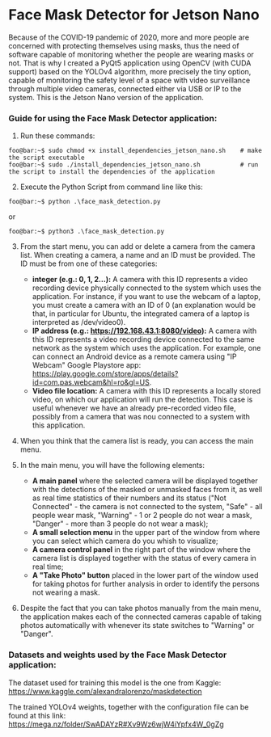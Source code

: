 # Face Mask Detector for Jetson Nano
Because of the COVID-19 pandemic of 2020, more and more people are concerned with protecting themselves using masks, thus the need of software capable of monitoring whether the people are wearing masks or not. That is why I created a PyQt5 application using OpenCV (with CUDA support) based on the YOLOv4 algorithm, more precisely the tiny option, capable of monitoring the safety level of a space with video surveillance through multiple video cameras, connected either via USB or IP to the system. This is the Jetson Nano version of the application.

### Guide for using the Face Mask Detector application:

1. Run these commands:
```console
foo@bar:~$ sudo chmod +x install_dependencies_jetson_nano.sh    # make the script executable
foo@bar:~$ sudo ./install_dependencies_jetson_nano.sh           # run the script to install the dependencies of the application
```

2. Execute the Python Script from command line like this:
```console
foo@bar:~$ python .\face_mask_detection.py
```
or
```console
foo@bar:~$ python3 .\face_mask_detection.py
```

3. From the start menu, you can add or delete a camera from the camera list. When creating a camera, a name and an ID must be provided. The ID must be from one of these categories:
    - **integer (e.g.: 0, 1, 2...):** A camera with this ID represents a video recording device physically connected to the system which uses the application. For instance, if you want to use the webcam of a laptop, you must create a camera with an ID of 0 (an explanation would be that, in particular for Ubuntu, the integrated camera of a laptop is interpreted as /dev/video0).
    - **IP address (e.g.: https://192.168.43.1:8080/video):** A camera with this ID represents a video recording device connected to the same network as the system which uses the application. For example, one can connect an Android device as a remote camera using "IP Webcam" Google Playstore app: https://play.google.com/store/apps/details?id=com.pas.webcam&hl=ro&gl=US.
    - **Video file location:** A camera with this ID represents a locally stored video, on which our application will run the detection. This case is useful whenever we have an already pre-recorded video file, possibly from a camera that was nou connected to a system with this application.
    
4. When you think that the camera list is ready, you can access the main menu.

5. In the main menu, you will have the following elements: 
    - **A main panel** where the selected camera will be displayed together with the detections of the masked or unmasked faces from it, as well as real time statistics of their numbers and its status ("Not Connected" - the camera is not connected to the system, "Safe" - all people wear mask, "Warning" - 1 or 2 people do not wear a mask, "Danger" - more than 3 people do not wear a mask);
    - **A small selection menu** in the upper part of the window from where you can select which camera do you whish to visualize;
    - **A camera control panel** in the right part of the window where the camera list is displayed together with the status of every camera in real time;
    - **A "Take Photo" button** placed in the lower part of the window used for taking photos for further analysis in order to identify the persons not wearing a mask.
    
6. Despite the fact that you can take photos manually from the main menu, the application makes each of the connected cameras capable of taking photos automatically with whenever its state switches to "Warning" or "Danger".


### Datasets and weights used by the Face Mask Detector application:
The dataset used for training this model is the one from Kaggle: https://www.kaggle.com/alexandralorenzo/maskdetection

The trained YOLOv4 weights, together with the configuration file can be found at this link: https://mega.nz/folder/SwADAYzR#Xv9Wz6wjW4iYpfx4W_0gZg

